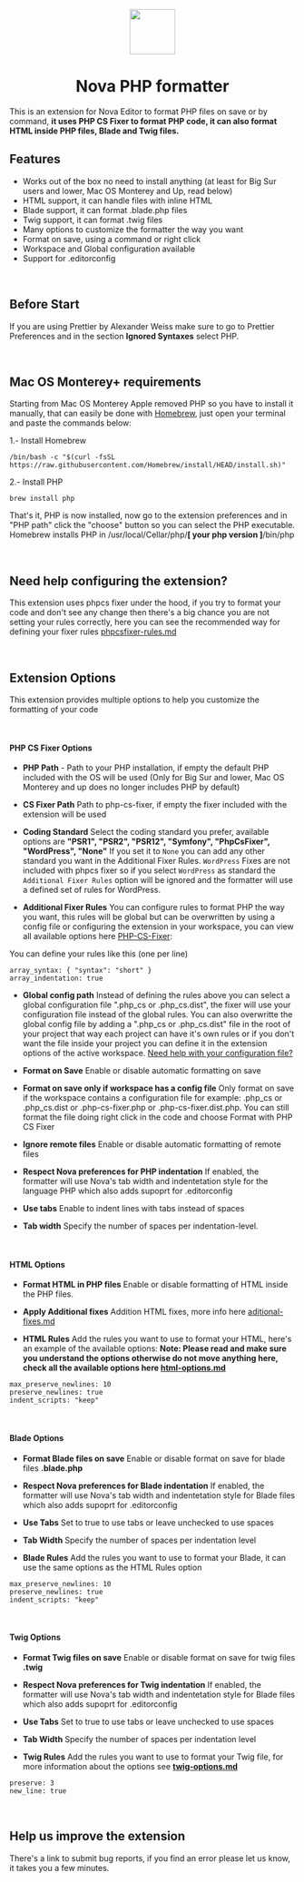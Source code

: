 <p align="center">
<img src="https://i.ibb.co/xgKhSjq/extension.png" width="80" height="80">
</p>
<h1 align="center">Nova PHP formatter</h1>

This is an extension for Nova Editor to format PHP files on save or by command, **it uses PHP CS Fixer to format PHP code, it can also format HTML inside PHP files, Blade and Twig files.**

## Features

-   Works out of the box no need to install anything (at least for Big Sur users and lower, Mac OS Monterey and Up, read below)
-   HTML support, it can handle files with inline HTML
-   Blade support, it can format .blade.php files
-   Twig support, it can format .twig files
-   Many options to customize the formatter the way you want
-   Format on save, using a command or right click
-   Workspace and Global configuration available
-   Support for .editorconfig

&nbsp;

## Before Start

If you are using Prettier by Alexander Weiss make sure to go to Prettier Preferences and in the section **Ignored Syntaxes** select PHP.

&nbsp;

## Mac OS Monterey+ requirements

Starting from Mac OS Monterey Apple removed PHP so you have to install it manually, that can easily be done with [Homebrew](https://brew.sh/), just open your terminal and paste the commands below:

1.- Install Homebrew
```
/bin/bash -c "$(curl -fsSL https://raw.githubusercontent.com/Homebrew/install/HEAD/install.sh)"
```

2.- Install PHP
```
brew install php
```

That's it, PHP is now installed, now go to the extension preferences and in "PHP path" click the "choose" button so you can select the PHP executable. Homebrew installs PHP in /usr/local/Cellar/php/**[ your php version ]**/bin/php

&nbsp;

## Need help configuring the extension?
This extension uses phpcs fixer under the hood, if you try to format your code and don't see any change then there's a big chance you are not setting your rules correctly, here you can see the recommended way for defining your fixer rules [phpcsfixer-rules.md](https://github.com/biati-digital/nova-php-cs-fixer/blob/main/phpcsfixer-rules.md)

&nbsp;

## Extension Options

This extension provides multiple options to help you customize the formatting of your code

&nbsp;

#### PHP CS Fixer Options

- **PHP Path** - Path to your PHP installation, if empty the default PHP included with the OS will be used (Only for Big Sur and lower, Mac OS Monterey and up does no longer includes PHP by default)

- **CS Fixer Path** Path to php-cs-fixer, if empty the fixer included with the extension will be used

- **Coding Standard** Select the coding standard you prefer, available options are **"PSR1", "PSR2", "PSR12", "Symfony", "PhpCsFixer", "WordPress", "None"** If you set it to `None` you can add any other standard you want in the Additional Fixer Rules. `WordPress` Fixes are not included with phpcs fixer so if you select `WordPress` as standard the `Additional Fixer Rules` option will be ignored and the formatter will use a defined set of rules for WordPress.

- **Additional Fixer Rules** You can configure rules to format PHP the way you want, this rules will be global but can be overwritten by using a config file or configuring the extension in your workspace, you can view all available options here [PHP-CS-Fixer](https://github.com/FriendsOfPHP/PHP-CS-Fixer):

You can define your rules like this (one per line)

```
array_syntax: { "syntax": "short" }
array_indentation: true
```


- **Global config path** Instead of defining the rules above you can select a global configuration file ".php_cs or .php_cs.dist", the fixer will use your configuration file instead of the global rules. You can also overwritte the global config file by adding a ".php_cs or .php_cs.dist" file in the root of your project that way each project can have it's own rules or if you don't want the file inside your project you can define it in the extension options of the active workspace. [Need help with your configuration file?](https://github.com/biati-digital/nova-php-cs-fixer/blob/main/phpcsfixer-rules.md)


- **Format on Save** Enable or disable automatic formatting on save

- **Format on save only if workspace has a config file** Only format on save if the workspace contains a configuration file for example: .php_cs or .php_cs.dist or .php-cs-fixer.php or .php-cs-fixer.dist.php. You can still format the file doing right click in the code and choose Format with PHP CS Fixer

- **Ignore remote files** Enable or disable automatic formatting of remote files

- **Respect Nova preferences for PHP indentation** If enabled, the formatter will use Nova's tab width and indentetation style for the language PHP which also adds supoprt for .editorconfig

- **Use tabs** Enable to indent lines with tabs instead of spaces

- **Tab width** Specify the number of spaces per indentation-level.

&nbsp;

#### HTML Options

- **Format HTML in PHP files** Enable or disable formatting of HTML inside the PHP files.

- **Apply Additional fixes** Addition HTML fixes, more info here [aditional-fixes.md](https://github.com/biati-digital/nova-php-cs-fixer/blob/main/aditional-fixes.md)

- **HTML Rules** Add the rules you want to use to format your HTML, here's an example of the available options:
**Note: Please read and make sure you understand the options otherwise do not move anything here, check all the available options here [html-options.md](https://github.com/biati-digital/nova-php-cs-fixer/blob/main/html-options.md)**

```
max_preserve_newlines: 10
preserve_newlines: true
indent_scripts: "keep"
```

&nbsp;

#### Blade Options

- **Format Blade files on save** Enable or disable format on save for blade files **.blade.php**

- **Respect Nova preferences for Blade indentation** If enabled, the formatter will use Nova's tab width and indentetation style for Blade files which also adds supoprt for .editorconfig

- **Use Tabs** Set to true to use tabs or leave unchecked to use spaces

- **Tab Width** Specify the number of spaces per indentation level

- **Blade Rules** Add the rules you want to use to format your Blade, it can use the same options as the HTML Rules option

```
max_preserve_newlines: 10
preserve_newlines: true
indent_scripts: "keep"
```

&nbsp;

#### Twig Options

- **Format Twig files on save** Enable or disable format on save for twig files **.twig**

- **Respect Nova preferences for Twig indentation** If enabled, the formatter will use Nova's tab width and indentetation style for Blade files which also adds supoprt for .editorconfig

- **Use Tabs** Set to true to use tabs or leave unchecked to use spaces

- **Tab Width** Specify the number of spaces per indentation level

- **Twig Rules** Add the rules you want to use to format your Twig file, for more information about the options see **[twig-options.md](https://github.com/biati-digital/nova-php-cs-fixer/blob/main/twig-options.md)**

```
preserve: 3
new_line: true
```

&nbsp;

## Help us improve the extension

There's a link to submit bug reports, if you find an error please let us know, it takes you a few minutes.
